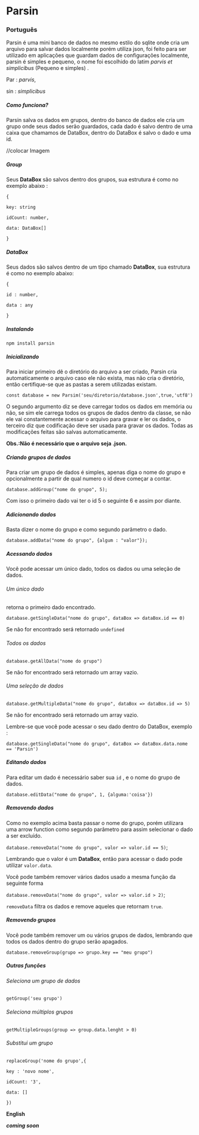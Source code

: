 # Parsin

### Português

Parsin é uma mini banco de dados  no mesmo estilo do sqlite onde cria um arquivo para salvar dados localmente porém utiliza json, foi feito para ser utilizado em aplicações que guardam dados de configurações localmente, parsin é simples e pequeno, o nome foi escolhido do latim *parvis et simplicibus* (Pequeno e simples) .

Par  : *parvis*, 

sin  : *simplicibus*



##### Como funciona?

Parsin salva os dados em grupos, dentro do banco de dados ele cria um grupo onde seus dados serão guardados, cada dado é salvo dentro de uma caixa que chamamos de DataBox, dentro do DataBox é salvo o dado e uma id.

//colocar Imagem



##### Group

Seus **DataBox** são salvos dentro dos grupos, sua estrutura é como no exemplo abaixo :

`{`

  `key: string`

  `idCount: number,`

  `data: DataBox[]`

`}`



##### DataBox

Seus dados são salvos dentro de um tipo chamado **DataBox**, sua estrutura é como no exemplo abaixo:



`{`

`id : number,`

`data : any`

`}`



##### Instalando

`npm install parsin`

##### Inicializando

Para iniciar primeiro dê o diretório do arquivo a ser criado, Parsin cria automaticamente o arquivo caso ele não exista, mas não cria o diretório, então certifique-se que as pastas a serem utilizadas existam.

`const database = new Parsim('seu/diretorio/database.json',true,'utf8')`

O segundo argumento diz se deve carregar todos os dados em memória ou não, se sim ele carrega todos os grupos de dados dentro da classe, se não ele vai constantemente acessar o arquivo para gravar e ler os dados, o terceiro diz que codificação deve ser usada para gravar os dados. Todas as modificações feitas são salvas automaticamente.

**Obs.:Não é necessário que o arquivo seja .json.**



##### Criando grupos de dados

Para criar um grupo de dados é simples, apenas diga o nome do grupo e opcionalmente a partir de qual numero o id deve começar a contar.

`database.addGroup("nome do grupo", 5);`

Com isso o primeiro dado vai ter o id 5 o seguinte 6 e assim por diante.

##### Adicionando dados

Basta dizer o nome do grupo e como segundo parâmetro o dado.

`database.addData("nome do grupo", {algum : "valor"});`



##### Acessando dados

Você pode acessar um único dado, todos os dados ou uma seleção de dados.

###### Um único dado

retorna o primeiro dado encontrado.

`database.getSingleData("nome do grupo", dataBox => dataBox.id == 0)`

Se não for encontrado será retornado `undefined`

###### Todos os dados

`database.getAllData("nome do grupo")`

Se não for encontrado será retornado um array vazio.

###### Uma seleção de dados

`database.getMultipleData("nome do grupo", dataBox => dataBox.id => 5)`

Se não for encontrado será retornado um array vazio.

Lembre-se que você pode acessar o seu dado dentro do DataBox, exemplo :

``database.getSingleData("nome do grupo", dataBox => dataBox.data.nome == 'Parsin')``

##### Editando dados

Para editar um dado é necessário saber sua `id` , e o nome do grupo de dados.

`database.editData("nome do grupo", 1, {alguma:'coisa'})`

##### Removendo dados

Como no exemplo acima basta passar o nome do grupo, porém utilizara uma arrow function como segundo parâmetro para assim selecionar o dado a ser excluído.



`database.removeData("nome do grupo", valor => valor.id == 5)`;

Lembrando que o valor é um **DataBox**, então para acessar o dado pode utilizar `valor.data`. 



Você pode também remover vários dados usado a mesma função da seguinte forma

`database.removeData("nome do grupo", valor => valor.id > 2)`;

`removeData` filtra os dados e remove aqueles que retornam `true`.



##### Removendo grupos

Você pode também remover um ou vários grupos de dados, lembrando que todos os dados dentro do grupo serão apagados.

`database.removeGroup(grupo => grupo.key == "meu grupo")`



##### Outras funções

###### Seleciona um grupo de dados

`getGroup('seu grupo')` 

###### Seleciona múltiplos grupos

`getMultipleGroups(group => group.data.lenght > 0)`

###### Substitui um grupo

`replaceGroup('nome do grupo',{`

`key : 'novo nome',`

`idCount: '3',`

`data: []`

`})`





**English**



***coming soon***







### 







